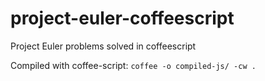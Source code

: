 project-euler-coffeescript
==========================

Project Euler problems solved in coffeescript

Compiled with coffee-script:
<code>coffee -o compiled-js/ -cw . </code>
